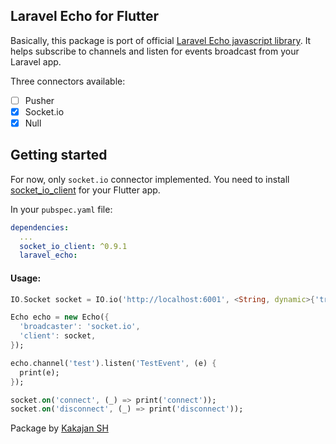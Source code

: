 ## Laravel Echo for Flutter

Basically, this package is port of official [Laravel Echo javascript library](https://github.com/laravel/echo). It helps subscribe to channels and listen for events broadcast from your Laravel app.

Three connectors available:
- [ ] Pusher
- [x] Socket.io
- [x] Null

## Getting started

For now, only `socket.io` connector implemented. You need to install [socket_io_client](https://pub.dartlang.org/packages/socket_io_client) for your Flutter app.

In your `pubspec.yaml` file:

```yaml
dependencies:
  ...
  socket_io_client: ^0.9.1
  laravel_echo:
```

#### Usage:

```dart
IO.Socket socket = IO.io('http://localhost:6001', <String, dynamic>{'transports': ['websocket']});

Echo echo = new Echo({
  'broadcaster': 'socket.io',
  'client': socket,
});

echo.channel('test').listen('TestEvent', (e) {
  print(e);
});

socket.on('connect', (_) => print('connect'));
socket.on('disconnect', (_) => print('disconnect'));
```

Package by [Kakajan SH](http://kakajan.sh)